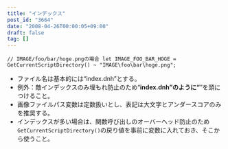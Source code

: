 ```yaml
---
title: "インデックス"
post_id: "3664"
date: "2008-04-26T00:00:05+09:00"
draft: false
tag: []
---
```



`// IMAGE/foo/bar/hoge.pngの場合
let IMAGE_FOO_BAR_HOGE =
　GetCurrentScriptDirectory() ~ "IMAGE\foo\bar\hoge.png";`



  * ファイル名は基本的には“index.dnh”とする。
  * 例外：敵インデックスのみ埋もれ防止のため“__index.dnh”のように“__”を頭につけること。
  * 画像ファイルパス変数は定数扱いとし、表記は大文字とアンダースコアのみを推奨する。
  * インデックスが多い場合は、関数呼び出しのオーバーヘッド防止のため`GetCurrentScriptDirectory()`の戻り値を事前に変数に入れておき、そこから使うこと。
